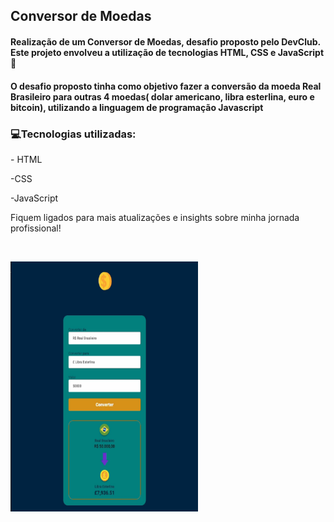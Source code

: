 <h2>Conversor de Moedas</h2>
<h4> Realização de um Conversor de Moedas, desafio proposto pelo DevClub. Este projeto envolveu a utilização de tecnologias HTML, CSS e JavaScript🚀</h4>

<h4> O desafio proposto tinha como objetivo fazer a conversão da moeda Real Brasileiro para outras 4 moedas( dolar americano, libra esterlina, euro e bitcoin), utilizando a linguagem de programação Javascript </h4>

<h3> 💻Tecnologias utilizadas:</h3>
<p>- HTML</p>
<p>-CSS</p>
<p>-JavaScript</p>

Fiquem ligados para mais atualizações e insights sobre minha jornada profissional!
<br>

<br>

<p float="center">

<img src="https://github.com/georgiasantos-frontend/Projeto---Conversor-de-Moedas/blob/master/assets/conversor-image.jpeg?raw=true" width="300" height="400">
<p/>
